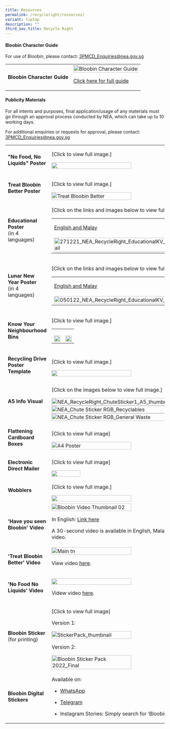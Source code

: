 ```yaml
---
title: Resources
permalink: /recycleright/resources/
variant: tiptap
description: ""
third_nav_title: Recycle Right
---
```

<h4>Bloobin Character Guide</h4>
<p>For use of Bloobin, please contact: <a href="mailto:3PMCD_Enquiries@nea.gov.sg" rel="noopener noreferrer nofollow" target="_blank"><u>3PMCD_Enquiries@nea.gov.sg</u></a>
</p>
<p></p>
<table style="minWidth: 50px">
<colgroup>
<col>
<col>
</colgroup>
<tbody>
<tr>
<td rowspan="1" colspan="1">
<p><strong>Bloobin Character Guide</strong>
</p>
</td>
<td rowspan="1" colspan="1">
<div class="isomer-image-wrapper">
<img style="width: 100%" height="auto" width="100%" alt="Bloobin Character Guide" src="/images/Recycle Right/Resources/bloobin_character_guide_tmb_esize__300.jpg">
</div>
<p><a href="https://www.nea.gov.sg/docs/default-source/cgs/bloobin-character-guide_final.pdf" rel="noopener noreferrer nofollow" target="_blank">Click here for full guide</a>
</p>
</td>
</tr>
</tbody>
</table>
<h4>Publicity Materials</h4>
<p>For all intents and purposes, final application/usage of any materials
must go through an approval process conducted by NEA, which can take up
to 10 working days.</p>
<p>For additional enquiries or requests for approval, please contact:&nbsp;
<a href="mailto:3PMCD_Enquiries@nea.gov.sg" rel="noopener noreferrer nofollow" target="_blank"><u>3PMCD_Enquiries@nea.gov.sg</u>
</a>
</p>
<table style="minWidth: 50px">
<colgroup>
<col>
<col>
</colgroup>
<tbody>
<tr>
<td rowspan="1" colspan="1">
<p><strong>"No Food, No Liquids" Poster</strong>
</p>
</td>
<td rowspan="1" colspan="1">
<p>[Click to view full image.]</p>
<p></p>
<div class="isomer-image-wrapper">
<img style="width: 50%;" height="auto" width="100%" alt="" src="/images/Recycle Right/Resources/no_food_no_liquids_poster.png">
</div>
<p></p>
</td>
</tr>
<tr>
<td rowspan="1" colspan="1">
<p><strong>Treat Bloobin Better Poster</strong>
</p>
</td>
<td rowspan="1" colspan="1">
<p>[Click to view full image.]</p><a class="isomer-image-wrapper" href="/images/Recycle%20Right/Resources/treat_bloobin_better___rgb.png"><img style="width: 50%;" height="auto" width="100%" alt="Treat Bloobin Better" src="/images/Recycle Right/Resources/treat_bloobin_better___rgb_tmb_medium.png"></a>
</td>
</tr>
<tr>
<td rowspan="1" colspan="1">
<p><strong>Educational Poster</strong>
<br>(in 4 languages)</p>
</td>
<td rowspan="1" colspan="1">
<p>[Click on the links and images below to view full image.]</p>
<table style="minWidth: 50px">
<colgroup>
<col>
<col>
</colgroup>
<tbody>
<tr>
<td rowspan="1" colspan="1">
<p><a href="/images/Recycle%20Right/Resources/nea_recycleright_educationalkv1_em.jpg" rel="noopener noreferrer nofollow" target="_blank">English and Malay</a>
</p>
</td>
<td rowspan="1" colspan="1">
<p><a href="/images/Recycle%20Right/Resources/nea_recycleright_educationalkv1_ct.jpg" rel="noopener noreferrer nofollow" target="_blank">Chinese and Tamil</a>
</p>
</td>
</tr>
<tr>
<td rowspan="1" colspan="1"><a class="isomer-image-wrapper" href="/images/Recycle%20Right/Resources/nea_recycleright_educationalkv1_em.jpg"><img style="width: 100%" height="auto" width="100%" alt="271221_NEA_RecycleRight_EducationalKV_EN_ML_thumbnail" src="/images/Recycle Right/Resources/271221_nea_recycleright_educationalkv_en_ml_thumbnail64c45883_5b49_4c94_a6ce_a511536fcbf0_tmb_medium.jpg"></a>
</td>
<td rowspan="1" colspan="1"><a class="isomer-image-wrapper" href="/images/Recycle%20Right/Resources/nea_recycleright_educationalkv1_ct.jpg"><img style="width: 100%" height="auto" width="100%" alt="271221_NEA_RecycleRight_EducationalKV_V02_CN_TL_thumbnail" src="/images/Recycle Right/Resources/271221_nea_recycleright_educationalkv_v02_cn_tl_thumbnail05230a42_9796_40c3_8431_f9ec8dbafd40_tmb_medium.jpg"></a>
</td>
</tr>
</tbody>
</table>
</td>
</tr>
<tr>
<td rowspan="1" colspan="1">
<p><strong>Lunar New Year Poster</strong>
<br>(in 4 languages)</p>
</td>
<td rowspan="1" colspan="1">
<p>[Click on the links and images below to view full image.]</p>
<table style="minWidth: 50px">
<colgroup>
<col>
<col>
</colgroup>
<tbody>
<tr>
<td rowspan="1" colspan="1">
<p><a href="/images/Recycle%20Right/Resources/050122_nea_recycleright_educationalkv_cny_en_ml.jpg" rel="noopener noreferrer nofollow" target="_blank">English and Malay</a>
</p>
</td>
<td rowspan="1" colspan="1">
<p><a href="/images/Recycle%20Right/Resources/050122_nea_recycleright_educationalkv_cny_cn_tl.jpg" rel="noopener noreferrer nofollow" target="_blank">Chinese and Tamil</a>
</p>
</td>
</tr>
<tr>
<td rowspan="1" colspan="1"><a class="isomer-image-wrapper" href="/images/Recycle%20Right/Resources/050122_nea_recycleright_educationalkv_cny_en_ml.jpg"><img style="width: 100%" height="auto" width="100%" alt="050122_NEA_RecycleRight_EducationalKV_CNY_EN_ML_tn" src="/images/Recycle Right/Resources/050122_nea_recycleright_educationalkv_cny_en_ml_tn1fd3884f_81be_48b6_bdce_9c43a69389c9_tmb_medium.jpg"></a>
</td>
<td rowspan="1" colspan="1"><a class="isomer-image-wrapper" href="/images/Recycle%20Right/Resources/050122_nea_recycleright_educationalkv_cny_cn_tl.jpg"><img style="width: 100%" height="auto" width="100%" alt="050122_NEA_RecycleRight_EducationalKV_CNY_CN_TL_tn" src="/images/Recycle Right/Resources/050122_nea_recycleright_educationalkv_cny_cn_tl_tn907082bc_033c_4ccf_bc7e_b1832dc74ccf_tmb_medium.jpg"></a>
</td>
</tr>
</tbody>
</table>
</td>
</tr>
<tr>
<td rowspan="1" colspan="1">
<p><strong>Know Your Neighbourhood Bins</strong>
</p>
</td>
<td rowspan="1" colspan="1">
<p>[Click to view full image.]</p>
<table style="minWidth: 50px">
<colgroup>
<col>
<col>
</colgroup>
<tbody>
<tr>
<th rowspan="1" colspan="1">
<p></p>
<div class="isomer-image-wrapper">
<img style="width: 100%" height="auto" width="100%" alt="" src="/images/Recycle Right/Community_20Recycling_20Poster_20__20Cloop.png">
</div>
</th>
<th rowspan="1" colspan="1">
<p></p>
<div class="isomer-image-wrapper">
<img style="width: 100%" height="auto" width="100%" alt="" src="/images/Recycle Right/Community_20Recycling_20Poster_20__20Greensquare.png">
</div>
</th>
</tr>
</tbody>
</table>
<p></p>
<p></p>
</td>
</tr>
<tr>
<td rowspan="1" colspan="1">
<p><strong>Recycling Drive Poster Template</strong>
</p>
</td>
<td rowspan="1" colspan="1">
<p>[Click to view full image.]</p>
<p></p>
<div class="isomer-image-wrapper">
<img style="width: 50%;" height="auto" width="100%" alt="" src="/images/Recycle Right/Recycling_20Drive_20Poster_20Template.png">
</div>
</td>
</tr>
<tr>
<td rowspan="1" colspan="1">
<p><strong>A5 Info Visual</strong>
</p>
</td>
<td rowspan="1" colspan="1">
<p>[Click on the images below to view full image.]</p><a class="isomer-image-wrapper" href="/images/Recycle%20Right/Resources/nea_recycleright_chutesticker1_a554939e3994064c668a41fd43bac0b727.jpg"><img style="width: 70%;" height="auto" width="100%" alt="NEA_RecycleRight_ChuteSticker1_A5_thumbnail" src="/images/Recycle Right/Resources/nea_recycleright_chutesticker1_a5_thumbnail37b85f13_0965_41f3_9c83_2558d377ab1c_tmb_esize_350_.jpg"></a>
<a class="isomer-image-wrapper" href="/images/Recycle%20Right/Resources/nea_chute_sticker_rgb_recyclables.jpg">
<img style="width: 70%;" height="auto" width="100%" alt="NEA_Chute Sticker RGB_Recyclables" src="/images/Recycle Right/Resources/nea_chute_sticker_rgb_recyclables_tmb_esize_350_.jpg">
</a><a class="isomer-image-wrapper" href="/images/Recycle%20Right/Resources/nea_chute_sticker_rgb_general_waste.jpg"><img style="width: 70%;" height="auto" width="100%" alt="NEA_Chute Sticker RGB_General Waste" src="/images/Recycle Right/Resources/nea_chute_sticker_rgb_general_waste_tmb_esize_350_.jpg"></a>
</td>
</tr>
<tr>
<td rowspan="1" colspan="1">
<p><strong>Flattening Cardboard Boxes</strong>
</p>
</td>
<td rowspan="1" colspan="1">
<p>[Click to view full image]</p><a class="isomer-image-wrapper" href="/images/Recycle%20Right/Resources/a4_poster.png"><img style="width: 50%;" height="auto" width="100%" alt="A4 Poster" src="/images/Recycle Right/Resources/a4_poster_tmb_small.png"></a>
</td>
</tr>
<tr>
<td rowspan="1" colspan="1">
<p><strong>Electronic Direct Mailer</strong>
</p>
</td>
<td rowspan="1" colspan="1">
<p>[Click to view full image]</p><a class="isomer-image-wrapper" href="https://www.cgs.gov.sg/images%2FRecycle%20Right%2FResources/RR24_EDM.png"><img style="width: 30%;" height="auto" width="100%" alt="" src="/images/Recycle Right/Resources/RR24_EDM.png"></a>
</td>
</tr>
<tr>
<td rowspan="1" colspan="1">
<p></p>
<p><strong>Wobblers</strong>
</p>
</td>
<td rowspan="1" colspan="1">
<p>[Click to view full image.]</p>
<div class="isomer-image-wrapper">
<img style="width: 50%;" height="auto" width="100%" alt="" src="/images/Recycle Right/RR_20Supermarket_20Wobblers.jpg">
</div>
</td>
</tr>
<tr>
<td rowspan="1" colspan="1">
<p><strong>'Have you seen Bloobin' Video</strong>
</p>
</td>
<td rowspan="1" colspan="1">
<div class="isomer-image-wrapper">
<img style="width: 50%;" height="auto" width="100%" alt="Bloobin Video Thumbnail 02" src="/images/Recycle Right/Resources/bloobin_video_thumbnail_02_tmb_medium.jpg">
</div>
<p>In English: <a href="https://youtu.be/jAeqGbJIfJE" rel="noopener noreferrer nofollow" target="_blank"><u>Link here</u></a>
</p>
<p>A 30-second video is available in English, Malay, Chinese and Tamil. Please
contact <a href="mailto:3PMCD_Enquiries@nea.gov.sg" rel="noopener noreferrer nofollow" target="_blank"><u>3PMCD_Enquiries@nea.gov.sg</u></a>&nbsp;for
use of the video.</p>
</td>
</tr>
<tr>
<td rowspan="1" colspan="1">
<p><strong>'Treat Bloobin Better' Video</strong>
</p>
</td>
<td rowspan="1" colspan="1">
<div class="isomer-image-wrapper">
<img style="width: 50%;" height="auto" width="100%" alt="Main tn" src="/images/Recycle Right/Resources/main_tn_tmb_medium.jpg">
</div>
<p>View video <a href="https://youtu.be/p-qZCUBp1Go" rel="noopener noreferrer nofollow" target="_blank">here</a>.</p>
</td>
</tr>
<tr>
<td rowspan="1" colspan="1">
<p><strong>'No Food No Liquids' Video</strong>
</p>
</td>
<td rowspan="1" colspan="1">
<p></p>
<div class="isomer-image-wrapper">
<img style="width: 50%;" height="auto" width="100%" alt="" src="/images/Recycle Right/thumbnail.png">
</div>
<p>Videw video <a href="https://youtu.be/0h5HAxv48ls" rel="noopener nofollow" target="_blank">here</a>.</p>
</td>
</tr>
<tr>
<td rowspan="1" colspan="1">
<p><strong>Bloobin Sticker</strong>
<br>(for printing)</p>
</td>
<td rowspan="1" colspan="1">
<p>[Click to view full image]</p>
<p>Version 1:&nbsp;</p><a class="isomer-image-wrapper" href="/files/Recycle%20Right/bloobin_sticker_pack_final.pdf"><img style="width: 50%;" height="auto" width="100%" alt="StickerPack_thumbnail" src="/images/Recycle Right/Resources/stickerpack_thumbnail339e9856_c2bf_48fd_b6e6_89c88474a069_tmb_small.jpg"></a>
<p>Version 2:&nbsp;</p><a class="isomer-image-wrapper" href="/files/Recycle%20Right/bloobin_sticker_pack_2022_final_cmyk.pdf"><img style="width: 50%;" height="auto" width="100%" alt="Bloobin Sticker Pack 2022_Final" src="/images/Recycle Right/Resources/bloobin_sticker_pack_2022_final_tmb_small.jpg"></a>
</td>
</tr>
<tr>
<td rowspan="1" colspan="1">
<p><strong>Bloobin Digital Stickers</strong>
</p>
</td>
<td rowspan="1" colspan="1">
<p>Available on:</p>
<ul data-tight="true" class="tight">
<li>
<p><a href="https://sticker.ly/s/EULKNG" rel="noopener noreferrer nofollow" target="_blank"><u>WhatsApp</u></a>
</p>
</li>
<li>
<p><a href="https://t.me/addstickers/RecycleRight" rel="noopener noreferrer nofollow" target="_blank"><u>Telegram</u></a>
</p>
</li>
<li>
<p>Instagram Stories: Simply search for ‘Bloobin’ under the GIF stickers
function to start using them for your Instagram Stories!</p>
</li>
</ul>
</td>
</tr>
</tbody>
</table>
<p></p>
<p></p>
<p></p>